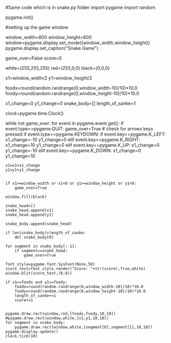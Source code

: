 #Same code which is in snake.py folder
import pygame
import random

pygame.init()

#setting up the game window

window_width=800
window_height=600
window=pygame.display.set_mode((window_width,window_height))
pygame.display.set_caption("Snake Game")

game_over=False
score=0

white=(255,255,255)
red=(255,0,0)
black=(0,0,0)

x1=window_width/2
y1=window_height/2

foodx=round(random.randrange(0,window_width-10)/10)*10.0
foody=round(random.randrange(0,window_height-10)/10)*10.0

x1_change=0
y1_change=0
snake_body=[]
length_of_sanke=1


clock=pygame.time.Clock()

while not game_over:
    for event in pygame.event.get():
        if event.type==pygame.QUIT:
            game_over=True
        # check for arrows keys pressed
        if event.type==pygame.KEYDOWN:
            if event.key==pygame.K_LEFT:
                x1_change=-10
                y1_change=0
            elif event.key==pygame.K_RIGHT:
                x1_change=10
                y1_change=0
            elif event.key==pygame.K_UP:
                x1_change=0
                y1_change=-10
            elif event.key==pygame.K_DOWN:
                x1_change=0
                y1_change=10

    x1=x1+x1_change
    y1=y1+y1_change


    if x1>=window_width or x1<0 or y1>=window_height or y1<0:
        game_over=True

    window.fill(black)

    snake_head=[]
    snake_head.append(x1)
    snake_head.append(y1)

    snake_body.append(snake_head)

    if len(snake_body)>length_of_sanke:
        del snake_body[0]

    for segment in snake_body[:-1]:
        if segment==snake_head:
            game_over=True

    font_style=pygame.font.SysFont(None,50)
    score_text=font_style.render("Score: "+str(score),True,white)
    window.blit(score_text,(0,0))

    if x1==foodx and y1==foody:
        foodx=round(random.randrange(0,window_width-10)/10)*10.0
        foody=round(random.randrange(0,window_height-10)/10)*10.0
        length_of_sanke+=1
        score+=1


    pygame.draw.rect(window,red,[foodx,foody,10,10])
    #pygame.draw.rect(window,white,[x1,y1,10,10])
    for segment in snake_body:
        pygame.draw.rect(window,white,[segment[0],segment[1],10,10])
    pygame.display.update()
    clock.tick(10)
